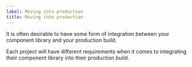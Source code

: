 ```yaml
---
label: Moving into production
title: Moving into production
---
```


It is often desirable to have some form of integration between your component library and your production build.



<!-- The exact nature of this integration, however, is very much project-specific and is often an interface that can involve a fair amount of complexity. -->

Each project will have different requirements when it comes to integrating their component library into their production build.
